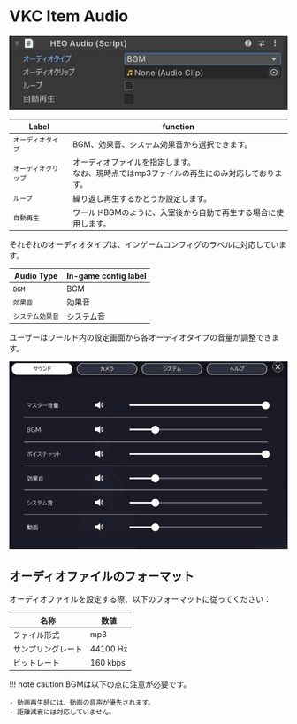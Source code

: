 # VKC Item Audio

![HEOAudio_1](img/HEOAudio_1_jp.jpg)

|  Label |  function  |
| ----   | ---- |
| `オーディオタイプ` | BGM、効果音、システム効果音から選択できます。 |
| `オーディオクリップ` | オーディオファイルを指定します。<br>なお、現時点ではmp3ファイルの再生にのみ対応しております。 |
| `ループ` | 繰り返し再生するかどうか設定します。 |
| `自動再生` | ワールドBGMのように、入室後から自動で再生する場合に使用します。 |

それぞれのオーディオタイプは、インゲームコンフィグのラベルに対応しています。

|  Audio Type |  In-game config label  |
| ---- | ---- |
| `BGM` | BGM |
| `効果音` | 効果音 |
| `システム効果音` | システム音 |

ユーザーはワールド内の設定画面から各オーディオタイプの音量が調整できます。

![HEOAudio_2](img/HEOAudio_2_jp.jpg)

## オーディオファイルのフォーマット

オーディオファイルを設定する際、以下のフォーマットに従ってください：

| 名称 | 数値 |
| ---- | ---- |
| ファイル形式 | mp3 |
| サンプリングレート | 44100 Hz |
| ビットレート | 160 kbps |

!!! note caution
    BGMは以下の点に注意が必要です。

    - 動画再生時には、動画の音声が優先されます。
    - 距離減衰には対応していません。
